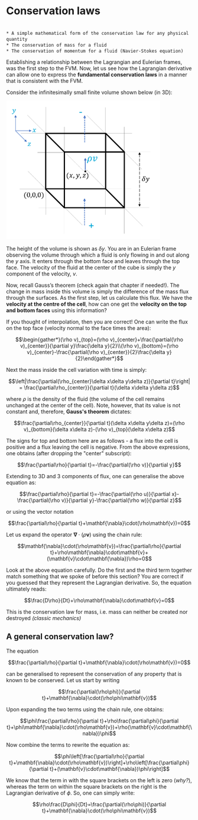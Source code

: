 # Conservation laws

```{note} Important things to retain from this chapter

* A simple mathematical form of the conservation law for any physical quantity
* The conservation of mass for a fluid
* The conservation of momentum for a fluid (Navier-Stokes equation)

```

Establishing a relationship between the Lagrangian and Eulerian frames, was the first step to the FVM. Now, let us see how the Lagrangian derivative can allow one to express the **fundamental conservation laws** in a manner that is consistent with the FVM.  

Consider the infinitesimally small finite volume shown below (in 3D):

![conservation1](./figs/conservation1.png "conservation1")

The height of the volume is shown as $\delta y$. You are in an Eulerian frame observing the volume through which a fluid is only flowing in and out along the $y$ axis. It enters through the bottom face and leaves through the top face. The velocity of the fluid at the center of the cube is simply the $y$ component of the velocity, $v$.

Now, recall Gauss’s theorem (check again that chapter if needed!). The change in mass inside this volume is simply the difference of the mass flux through the surfaces. As the first step, let us calculate this flux. We have the **velocity at the centre of the cell**, how can one get the **velocity on the top and bottom faces** using this information?

If you thought of interpolation, then you are correct! One can write the flux on the top face (velocity normal to the face times the area):

$$\begin{gather*}(\rho v)_{top}=(\rho v)_{center}+\frac{\partial(\rho v)_{center}}{\partial y}\frac{\delta y}{2}\\(\rho v)_{bottom}=(\rho v)_{center}-\frac{\partial(\rho v)_{center}}{2}\frac{\delta y}{2}\end{gather*}$$

Next the mass inside the cell variation with time is simply:

$$\left|\frac{\partial(\rho_{center}\delta x\delta y\delta z)}{\partial t}\right| = \frac{\partial\rho_{center}}{\partial t}(\delta x\delta y\delta z)$$

where $\rho$ is the density of the fluid (the volume of the cell remains unchanged at the center of the cell). Note, however, that its value is not constant and, therefore, **Gauss's theorem** dictates:

$$\frac{\partial\rho_{center}}{\partial t}(\delta x\delta y\delta z)=(\rho v)_{bottom}(\delta x\delta z)-(\rho v)_{top}(\delta x\delta z)$$

The signs for top and bottom here are as follows - a flux into the cell is positive and a flux leaving the cell is negative. From the above expressions, one obtains (after dropping the "center" subscript):

$$\frac{\partial\rho}{\partial t}=-\frac{\partial(\rho v)}{\partial y}$$

Extending to 3D and 3 components of flux, one can generalise the above equation as:

$$\frac{\partial\rho}{\partial t}=-\frac{\partial(\rho u)}{\partial x}-\frac{\partial(\rho v)}{\partial y}-\frac{\partial(\rho w)}{\partial z}$$

or using the vector notation

$$\frac{\partial\rho}{\partial t}+\mathbf{\nabla}\cdot(\rho\mathbf{v})=0$$

Let us expand the operator $\mathbf{\nabla}\cdot(\rho\mathbf{v})$ using the chain rule:

$$\mathbf{\nabla}\cdot(\rho\mathbf{v})=\frac{\partial\rho}{\partial t}+\rho\mathbf{\nabla}\cdot\mathbf{v}+(\mathbf{v}\cdot\mathbf{\nabla})\rho=0$$

Look at the above equation carefully. Do the first and the third term together match something that we spoke of before this section? You are correct if you guessed that they represent the Lagrangian derivative. So, the equation ultimately reads:

$$\frac{D\rho}{Dt}+\rho\mathbf{\nabla}\cdot\mathbf{v}=0$$

This is the conservation law for mass, i.e. mass can neither be created nor destroyed *(classic mechanics)*

## A general conservation law?

The equation

$$\frac{\partial\rho}{\partial t}+\mathbf{\nabla}\cdot(\rho\mathbf{v})=0$$

can be generalised to represent the conservation of any property that is known to be conserved. Let us start by writing

$$\frac{\partial(\rho\phi)}{\partial t}+\mathbf{\nabla}\cdot(\rho\phi\mathbf{v})$$

Upon expanding the two terms using the chain rule, one obtains:

$$\phi\frac{\partial\rho}{\partial t}+\rho\frac{\partial\phi}{\partial t}+\phi\mathbf{\nabla}\cdot(\rho\mathbf{v})+\rho(\mathbf{v}\cdot\mathbf{\nabla})\phi$$

Now combine the terms to rewrite the equation as:

$$\phi\left[\frac{\partial\rho}{\partial t}+\mathbf{\nabla}\cdot(\rho\mathbf{v})\right]+\rho\left[\frac{\partial\phi}{\partial t}+(\mathbf{v}\cdot\mathbf{\nabla})\phi\right]$$

We know that the term in with the square brackets on the left is zero (*why?*), whereas the term on within the square brackets on the right is the Lagrangian derivative of $\phi$. So, one can simply write:

$$\rho\frac{D\phi}{Dt}=\frac{\partial(\rho\phi)}{\partial t}+\mathbf{\nabla}\cdot(\rho\phi\mathbf{v})$$